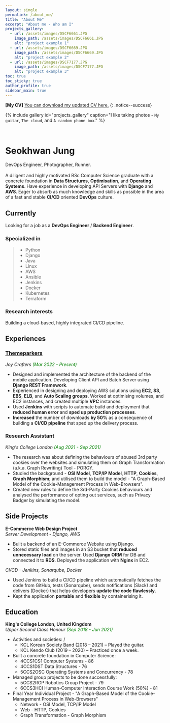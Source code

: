 ```yaml
---
layout: single
permalink: /about_me/
title: "About Me"
excerpt: "About me - Who am I"
projects_gallery:
  - url: /assets/images/DSCF6661.JPG
    image_path: /assets/images/DSCF6661.JPG
    alt: "project example 1"
  - url: /assets/images/DSCF6669.JPG
    image_path: /assets/images/DSCF6669.JPG
    alt: "project example 2"
  - url: /assets/images/DSCF7177.JPG
    image_path: /assets/images/DSCF7177.JPG
    alt: "project example 3"
toc: true
toc_sticky: true
author_profile: true
sidebar_main: true
---
```


**[My CV]** [You can download my updated CV here.](/assets/pdfs/Seokhwan_Jung_s_CV_H.pdf)
{: .notice--success}

{% include gallery id="projects_gallery" caption="I like taking photos - `My guitar`, `The cloud`, and `A random phone box`." %}  
  
<!-- ![My Photo](/assets/images/DSCF7162.JPG){: width="80%" height="80%" .align-left}   -->

<br>

# Seokhwan Jung

DevOps Engineer, Photographer, Runner.  
<br>
A diligent and highly motivated BSc Computer Science graduate with a concrete foundation in **Data Structures**, **Optimisation**, and **Operating Systems**. Have experience in developing API Servers with **Django** and **AWS**. Eager to absorb as much knowledge and skills as possible in the area of a fast and stable **CI/CD** oriented **DevOps** culture.

## Currently

Looking for a job as a **DevOps Engineer** / **Backend Engineer**.

### Specialized in

>- Python
>- Django
>- Java
>- Linux
>- AWS
>- Ansible
>- Jenkins
>- Docker
>- Kubernetes
>- Terraform

### Research interests

Building a cloud-based, highly integrated CI/CD pipeline.

## Experiences

### [**Themeparkers**](https://play.google.com/store/apps/details?id=com.kgeun.themeparkers) 
*Joy Crafters* <span style="color:green">*(Mar 2022 - Present)*</span>

* Designed and implemented the architecture of the backend of the mobile application. Developing Client API and Batch Server using **Django REST Framework**.
* Experienced in designing and deploying AWS solutions using **EC2**, **S3**, **EBS**, **ELB**, and **Auto Scaling groups**. Worked at optimising volumes, and EC2 instances, and created multiple **VPC** instances.
* Used **Jenkins** with scripts to automate build and deployment that **reduced human error** and **sped up production processes**.
* **Increased** the number of downloads **by 50%** as a consequence of building a **CI/CD pipeline** that sped up the delivery process.
   
### **Research Assistant**   
*King's College London* <span style="color:green">*(Aug 2021 - Sep 2021)*</span>

* The research was about defining the behaviours of abused 3rd party cookies over the websites and simulating them on Graph Transformation (a.k.a. Graph Rewriting) Tool - PORGY.
* Studied the background - **OSI Model**, **TCP/IP Model**, **HTTP**, **Cookies**, **Graph Morphism**; and utilised them to build the model - "A Graph-Based Model of the Cookie-Management Process in Web-Browsers".
* Created new rules to define the 3rd-Party Cookies behaviours and analysed the performance of opting out services, such as Privacy Badger by simulating the model.

## Side Projects
**E-Commerce Web Design Project**   
*Server Development - Django, AWS*  
* Built a backend of an E-Commerce Website using Django.
* Stored static files and images in an S3 bucket that **reduced unnecessary load** on the server. Used **Django ORM** for DB and connected it to **RDS**. Deployed the application with **Nginx** in EC2.

*CI/CD - Jenkins, Sonarqube, Docker*  
* Used Jenkins to build a CI/CD pipeline which automatically fetches the code from GitHub, tests (Sonarqube), sends notifications (Slack) and delivers (Docker) that helps developers **update the code flawlessly**.
* Kept the application **portable** and **flexible** by containerising it.

## Education

**King's College London, United Kingdom**  
*Upper Second Class Honour* <span style="color:green">*(Sep 2018 - Jun 2021)*</span>

* Activities and societies: /
    - KCL Korean Society Band (2018 – 2021) – Played the guitar.
    - KCL Kendo Club (2019 – 2020) – Practiced once a week.
* Built a concrete foundation in Computer Science:
    - 4CCS1CS1 Computer Systems - 86
    - 4CCS1DST Data Structures - 76
    - 5CCS2OSC Operating Systems and Concurrency - 78
* Managed group projects to be done successfully:
    - 5CCS2RGP Robotics Group Project - 79
    - 6CCS3HCI Human-Computer Interaction Course Work (50%) - 81
* Final Year Individual Project - "A Graph-Based Model of the Cookie-Management Process in Web-Browsers"
    - Network - OSI Model, TCP/IP Model
    - Web - HTTP, Cookies
    - Graph Transformation - Graph Morphism
